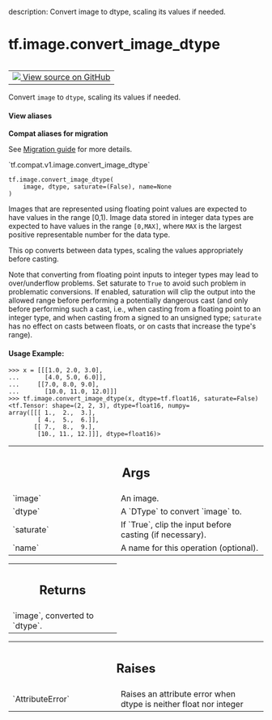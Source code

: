 description: Convert image to dtype, scaling its values if needed.

<div itemscope itemtype="http://developers.google.com/ReferenceObject">
<meta itemprop="name" content="tf.image.convert_image_dtype" />
<meta itemprop="path" content="Stable" />
</div>

# tf.image.convert_image_dtype

<!-- Insert buttons and diff -->

<table class="tfo-notebook-buttons tfo-api nocontent" align="left">
<td>
  <a target="_blank" href="https://github.com/tensorflow/tensorflow/blob/r2.3/tensorflow/python/ops/image_ops_impl.py#L2005-L2102">
    <img src="https://www.tensorflow.org/images/GitHub-Mark-32px.png" />
    View source on GitHub
  </a>
</td>
</table>



Convert `image` to `dtype`, scaling its values if needed.

<section class="expandable">
  <h4 class="showalways">View aliases</h4>
  <p>
<b>Compat aliases for migration</b>
<p>See
<a href="https://www.tensorflow.org/guide/migrate">Migration guide</a> for
more details.</p>
<p>`tf.compat.v1.image.convert_image_dtype`</p>
</p>
</section>

<pre class="devsite-click-to-copy prettyprint lang-py tfo-signature-link">
<code>tf.image.convert_image_dtype(
    image, dtype, saturate=(False), name=None
)
</code></pre>



<!-- Placeholder for "Used in" -->

Images that are represented using floating point values are expected to have
values in the range [0,1). Image data stored in integer data types are
expected to have values in the range `[0,MAX]`, where `MAX` is the largest
positive representable number for the data type.

This op converts between data types, scaling the values appropriately before
casting.

Note that converting from floating point inputs to integer types may lead to
over/underflow problems. Set saturate to `True` to avoid such problem in
problematic conversions. If enabled, saturation will clip the output into the
allowed range before performing a potentially dangerous cast (and only before
performing such a cast, i.e., when casting from a floating point to an integer
type, and when casting from a signed to an unsigned type; `saturate` has no
effect on casts between floats, or on casts that increase the type's range).

#### Usage Example:



```
>>> x = [[[1.0, 2.0, 3.0],
...       [4.0, 5.0, 6.0]],
...     [[7.0, 8.0, 9.0],
...       [10.0, 11.0, 12.0]]]
>>> tf.image.convert_image_dtype(x, dtype=tf.float16, saturate=False)
<tf.Tensor: shape=(2, 2, 3), dtype=float16, numpy=
array([[[ 1.,  2.,  3.],
        [ 4.,  5.,  6.]],
       [[ 7.,  8.,  9.],
        [10., 11., 12.]]], dtype=float16)>
```

<!-- Tabular view -->
 <table class="responsive fixed orange">
<colgroup><col width="214px"><col></colgroup>
<tr><th colspan="2"><h2 class="add-link">Args</h2></th></tr>

<tr>
<td>
`image`
</td>
<td>
An image.
</td>
</tr><tr>
<td>
`dtype`
</td>
<td>
A `DType` to convert `image` to.
</td>
</tr><tr>
<td>
`saturate`
</td>
<td>
If `True`, clip the input before casting (if necessary).
</td>
</tr><tr>
<td>
`name`
</td>
<td>
A name for this operation (optional).
</td>
</tr>
</table>



<!-- Tabular view -->
 <table class="responsive fixed orange">
<colgroup><col width="214px"><col></colgroup>
<tr><th colspan="2"><h2 class="add-link">Returns</h2></th></tr>
<tr class="alt">
<td colspan="2">
`image`, converted to `dtype`.
</td>
</tr>

</table>



<!-- Tabular view -->
 <table class="responsive fixed orange">
<colgroup><col width="214px"><col></colgroup>
<tr><th colspan="2"><h2 class="add-link">Raises</h2></th></tr>

<tr>
<td>
`AttributeError`
</td>
<td>
Raises an attribute error when dtype is neither
float nor integer
</td>
</tr>
</table>

